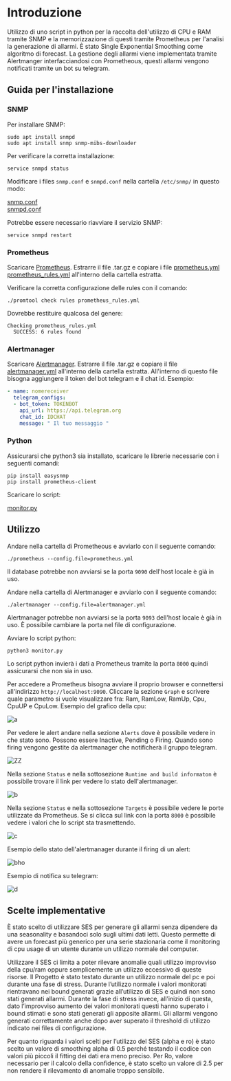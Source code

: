 # Introduzione
Utilizzo di uno script in python per la raccolta dell'utilizzo di CPU e RAM tramite SNMP e la memorizzazione di questi tramite Prometheus per l'analisi la generazione di allarmi. È stato Single Exponential Smoothing come algoritmo di forecast. La gestione degli allarmi viene implementata tramite Alertmanger interfacciandosi con Prometheous, questi allarmi vengono notificati tramite un bot su telegram.  
## Guida per l'installazione 
### SNMP

Per installare SNMP:
```Ubuntu
sudo apt install snmpd
sudo apt install snmp snmp-mibs-downloader
```
Per verificare la corretta installazione:
```Ubuntu
service snmpd status
```
Modificare i files `snmp.conf` e `snmpd.conf` nella cartella `/etc/snmp/` in questo modo:

[snmp.conf](/SNMP/snmp.conf)   
[snmpd.conf](/SNMP/snmpd.conf)

Potrebbe essere necessario riavviare il servizio SNMP:
```Ubuntu
service snmpd restart
```
### Prometheus

Scaricare [Prometheus](https://prometheus.io/download/). Estrarre il file .tar.gz e copiare i file [prometheus.yml](/PROMETHEUS/prometheus.yml) [prometheus_rules.yml](/PROMETHEUS/prometheus_rules.yml) all'interno della cartella estratta.

Verificare la corretta configurazione delle rules con il comando:

```Ubuntu
./promtool check rules prometheus_rules.yml
```

Dovrebbe restituire qualcosa del genere:


```Ubuntu
Checking prometheus_rules.yml
  SUCCESS: 6 rules found
```

### Alertmanager

Scaricare [Alertmanager](https://prometheus.io/docs/alerting/latest/overview/). Estrarre il file .tar.gz e copiare il file [alertmanager.yml](/ALERTMANAGER/alertmanager.yml) all'interno della cartella estratta. All'interno di questo file bisogna aggiungere il token del bot telegram e il chat id. Esempio:

```yml
- name: nomereceiver
  telegram_configs:
  - bot_token: TOKENBOT
    api_url: https://api.telegram.org
    chat_id: IDCHAT
    message: " Il tuo messaggio "
```

### Python

Assicurarsi che python3 sia installato, scaricare le librerie necessarie con i seguenti comandi:

```Ubuntu
pip install easysnmp
pip install prometheus-client
```

Scaricare lo script:

[monitor.py](/PYTHON/monitor.py)

## Utilizzo

Andare nella cartella di Prometheous e avviarlo con il seguente comando:

```Ubuntu
./prometheus --config.file=prometheus.yml
```

Il database potrebbe non avviarsi se la porta `9090` dell'host locale è già in uso.

Andare nella cartella di Alertmanager e avviarlo con il seguente comando:

```Ubuntu
./alertmanager --config.file=alertmanager.yml
```

Alertmanager potrebbe non avviarsi se la porta `9093` dell'host locale è già in uso. È possibile cambiare la porta nel file di configurazione.

Avviare lo script python:

```Ubuntu
python3 monitor.py
```
Lo script python invierà i dati a Prometheus tramite la porta `8000` quindi assicurarsi che non sia in uso.

Per accedere a Prometheus bisogna avviare il proprio browser e connettersi all'indirizzo `http://localhost:9090`. Cliccare la sezione `Graph` e scrivere quale parametro si vuole visualizzare fra: Ram, RamLow, RamUp, Cpu, CpuUP e CpuLow. Esempio del grafico della cpu:

![a](https://i.imgur.com/GvylvgR.png)

Per vedere le alert andare nella sezione `Alerts` dove è possibile vedere in che stato sono. Possono essere Inactive, Pending o Firing. Quando sono firing vengono gestite da alertmanager che notificherà il gruppo telegram. 

![ZZ](https://i.imgur.com/a0iGb2E.png)

Nella sezione `Status` e nella sottosezione `Runtime and build informaton` è possibile trovare il link per vedere lo stato dell'alertmanager.

![b](https://i.imgur.com/XBRlaZV.png)

Nella sezione `Status` e nella sottosezione `Targets` è possibile vedere le porte utilizzate da Prometheus. Se si clicca sul link con la porta `8000` è possibile vedere i valori che lo script sta trasmettendo.

![c](https://i.imgur.com/PgzWLq2.png)

Esempio dello stato dell'alertmanager durante il firing di un alert:

![bho](https://i.imgur.com/FHk4VB1.png)

Esempio di notifica su telegram:

![d](https://i.imgur.com/Bi8VorV.png)

## Scelte implementative 

È stato scelto di utilizzare SES per generare gli allarmi senza dipendere da una seasonality e basandoci solo sugli ultimi dati letti. Questo permette di avere un forecast più generico per una serie stazionaria come il monitoring di cpu usage di un utente durante un utilizzo normale del computer.

Utilizzare il SES ci limita a poter rilevare anomalie quali utilizzo improvviso della cpu/ram oppure semplicemente un utilizzo eccessivo di queste risorse. 
Il Progetto è stato testato durante un utilizzo normale del pc e poi durante una fase di stress. Durante l’utilizzo normale i valori monitorati rientravano nei bound generati grazie all’utilizzo di SES e quindi non sono stati generati allarmi. Durante la fase di stress invece, all’inizio di questa, dato l’improvviso aumento dei valori monitorati questi hanno superato i bound stimati e sono stati generati gli apposite allarmi. Gli allarmi vengono generati correttamente anche dopo aver superato il threshold di utilizzo indicato nei files di configurazione.

Per quanto riguarda i valori scelti per l’utilizzo del SES (alpha e ro) è stato scelto un valore di smoothing alpha di 0.5 perché testando il codice con valori più piccoli il fitting dei dati era meno preciso. Per Ro, valore necessario per il calcolo della confidence, è stato scelto un valore di 2.5 per non rendere il rilevamento di anomalie troppo sensibile.

